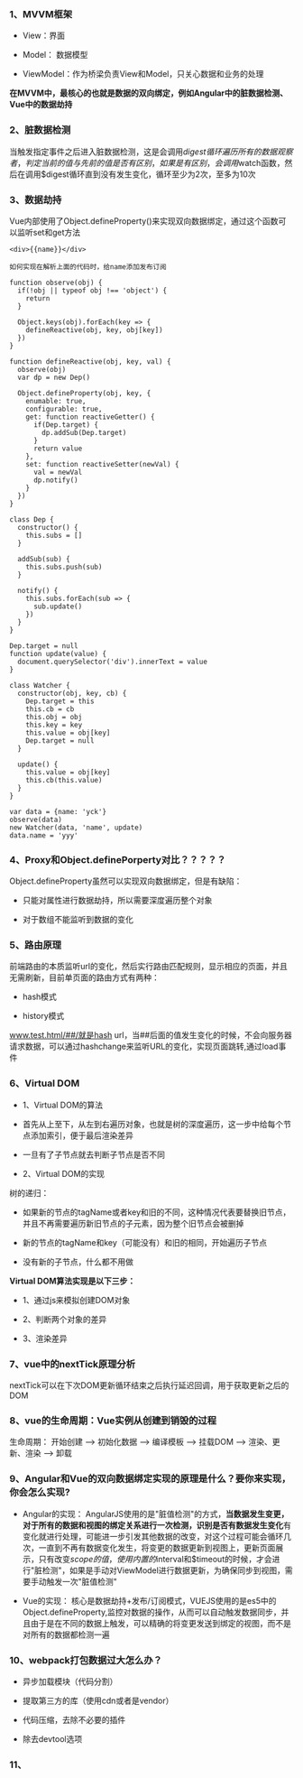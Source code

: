### 1、MVVM框架

* View：界面

* Model： 数据模型

* ViewModel：作为桥梁负责View和Model，只关心数据和业务的处理

**在MVVM中，最核心的也就是数据的双向绑定，例如Angular中的脏数据检测、Vue中的数据劫持**

### 2、脏数据检测

当触发指定事件之后进入脏数据检测，这是会调用$digest循环遍历所有的数据观察者，判定当前的值与先前的值是否有区别，如果是有区别，会调用$watch函数，然后在调用$digest循环直到没有发生变化，循环至少为2次，至多为10次

### 3、数据劫持

Vue内部使用了Object.defineProperty()来实现双向数据绑定，通过这个函数可以监听set和get方法

```
<div>{{name}}</div>

如何实现在解析上面的代码时，给name添加发布订阅
```

```
function observe(obj) {
  if(!obj || typeof obj !== 'object') {
    return 
  }

  Object.keys(obj).forEach(key => {
    defineReactive(obj, key, obj[key])
  })
}

function defineReactive(obj, key, val) {
  observe(obj)
  var dp = new Dep()

  Object.defineProperty(obj, key, {
    enumable: true,
    configurable: true,
    get: function reactiveGetter() {
      if(Dep.target) {
        dp.addSub(Dep.target)
      }
      return value
    },
    set: function reactiveSetter(newVal) {
      val = newVal
      dp.notify()
    }
  })
}

class Dep {
  constructor() {
    this.subs = []
  }

  addSub(sub) {
    this.subs.push(sub)
  }

  notify() {
    this.subs.forEach(sub => {
      sub.update()
    })
  }
}

Dep.target = null
function update(value) {
  document.querySelector('div').innerText = value
}

class Watcher {
  constructor(obj, key, cb) {
    Dep.target = this
    this.cb = cb
    this.obj = obj
    this.key = key
    this.value = obj[key]
    Dep.target = null
  }

  update() {
    this.value = obj[key]
    this.cb(this.value)
  }
}

var data = {name: 'yck'}
observe(data)
new Watcher(data, 'name', update)
data.name = 'yyy'
```

### 4、Proxy和Object.definePorperty对比？？？？？

Object.defineProperty虽然可以实现双向数据绑定，但是有缺陷： 

* 只能对属性进行数据劫持，所以需要深度遍历整个对象

* 对于数组不能监听到数据的变化

### 5、路由原理

前端路由的本质监听url的变化，然后实行路由匹配规则，显示相应的页面，并且无需刷新，目前单页面的路由方式有两种：

* hash模式

* history模式

www.test.html/##/就是hash url，当##后面的值发生变化的时候，不会向服务器请求数据，可以通过hashchange来监听URL的变化，实现页面跳转,通过load事件


### 6、Virtual DOM

- 1、Virtual DOM的算法

* 首先从上至下，从左到右遍历对象，也就是树的深度遍历，这一步中给每个节点添加索引，便于最后渲染差异

* 一旦有了子节点就去判断子节点是否不同

- 2、Virtual DOM的实现

树的递归：

* 如果新的节点的tagName或者key和旧的不同，这种情况代表要替换旧节点，并且不再需要遍历新旧节点的子元素，因为整个旧节点会被删掉

* 新的节点的tagName和key（可能没有）和旧的相同，开始遍历子节点

* 没有新的子节点，什么都不用做


**Virtual DOM算法实现是以下三步：**

* 1、通过js来模拟创建DOM对象

* 2、判断两个对象的差异

* 3、渲染差异

### 7、vue中的nextTick原理分析

nextTick可以在下次DOM更新循环结束之后执行延迟回调，用于获取更新之后的DOM

### 8、vue的生命周期：Vue实例从创建到销毁的过程

生命周期： 开始创建 --> 初始化数据 --> 编译模板 --> 挂载DOM --> 渲染、更新、渲染 --> 卸载

### 9、Angular和Vue的双向数据绑定实现的原理是什么？要你来实现，你会怎么实现?

* Angular的实现： AngularJS使用的是"脏值检测"的方式，**当数据发生变更，对于所有的数据和视图的绑定关系进行一次检测，识别是否有数据发生变化**有变化就进行处理，可能进一步引发其他数据的改变，对这个过程可能会循环几次，一直到不再有数据变化发生，将变更的数据更新到视图上，更新页面展示，只有改变$scope的值，使用内置的$interval和$timeout的时候，才会进行"脏检测"，如果是手动对ViewModel进行数据更新，为确保同步到视图，需要手动触发一次"脏值检测"

* Vue的实现： 核心是数据劫持+发布/订阅模式，VUEJS使用的是es5中的Object.defineProperty,监控对数据的操作，从而可以自动触发数据同步，并且由于是在不同的数据上触发，可以精确的将变更发送到绑定的视图，而不是对所有的数据都检测一遍

### 10、webpack打包数据过大怎么办？

* 异步加载模块（代码分割）

* 提取第三方的库（使用cdn或者是vendor）

* 代码压缩，去除不必要的插件

* 除去devtool选项

### 11、